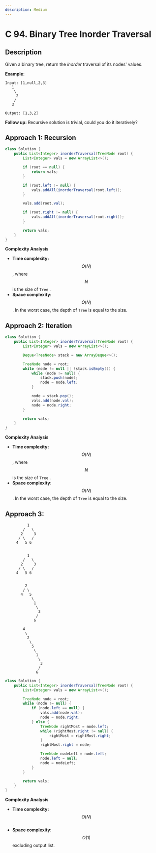```yaml
---
description: Medium
---
```


# C 94. Binary Tree Inorder Traversal

## Description

Given a binary tree, return the _inorder_ traversal of its nodes' values.

**Example:**

```text
Input: [1,null,2,3]
   1
    \
     2
    /
   3

Output: [1,3,2]
```

**Follow up:** Recursive solution is trivial, could you do it iteratively?

## Approach 1: Recursion

```java
class Solution {
    public List<Integer> inorderTraversal(TreeNode root) {
        List<Integer> vals = new ArrayList<>();

        if (root == null) {
            return vals;
        }

        if (root.left != null) {
            vals.addAll(inorderTraversal(root.left));
        }

        vals.add(root.val);

        if (root.right != null) {
            vals.addAll(inorderTraversal(root.right));
        }

        return vals;
    }
}
```

**Complexity Analysis**

* **Time complexity:** $$O(N)$$, where $$N$$ is the size of `Tree` .
* **Space complexity:** $$O(N)$$. In the worst case, the depth of `Tree` is equal to the size.

## Approach 2: Iteration

```java
class Solution {
    public List<Integer> inorderTraversal(TreeNode root) {
        List<Integer> vals = new ArrayList<>();

        Deque<TreeNode> stack = new ArrayDeque<>();

        TreeNode node = root;
        while (node != null || !stack.isEmpty()) {
            while (node != null) {
                stack.push(node);
                node = node.left;
            }

            node = stack.pop();
            vals.add(node.val);
            node = node.right;
        }

        return vals;
    }
}
```

**Complexity Analysis**

* **Time complexity:** $$O(N)$$, where $$N$$ is the size of `Tree` .
* **Space complexity:** $$O(N)$$. In the worst case, the depth of `Tree` is equal to the size.

## Approach 3: 

```text
          1
        /   \
       2     3
      / \   /
     4   5 6
          
          
          1
        /   \
       2     3
      / \   /
     4   5 6


         2
        / \
       4   5
            \
             1
              \
               3
              /
             6
             
        4
         \
          2
           \
            5
             \
              1
               \
                3
               /
              6
```

```java
class Solution {
    public List<Integer> inorderTraversal(TreeNode root) {
        List<Integer> vals = new ArrayList<>();

        TreeNode node = root;
        while (node != null) {
            if (node.left == null) {
                vals.add(node.val);
                node = node.right;
            } else {
                TreeNode rightMost = node.left;
                while (rightMost.right != null) {
                    rightMost = rightMost.right;
                }
                rightMost.right = node;

                TreeNode nodeLeft = node.left;
                node.left = null;
                node = nodeLeft;
            }
        }

        return vals;
    }
}
```

**Complexity Analysis**

* **Time complexity:** $$O(N)$$.
* **Space complexity:** $$O(1)$$ excluding output list.

